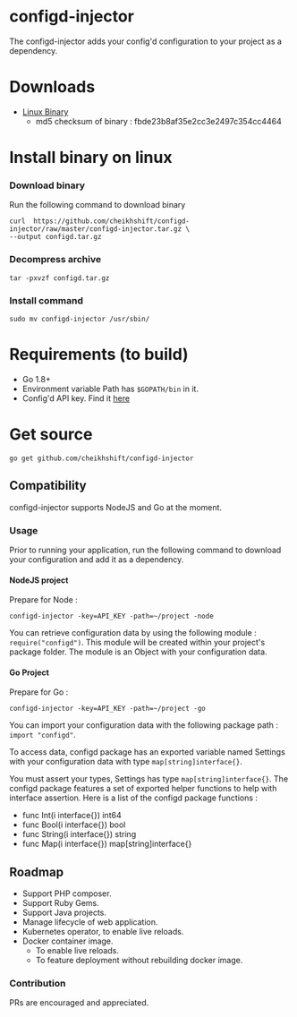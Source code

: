 # configd-injector

The configd-injector adds your config'd configuration to your project as a dependency.

# Downloads

- [Linux Binary](https://github.com/cheikhshift/configd-injector/raw/master/configd-injector.tar.gz)
	- md5 checksum of binary : fbde23b8af35e2cc3e2497c354cc4464

# Install binary on linux

### Download binary

Run the following command to download binary

	curl  https://github.com/cheikhshift/configd-injector/raw/master/configd-injector.tar.gz \
  	--output configd.tar.gz

### Decompress archive

	tar -pxvzf configd.tar.gz

### Install command

	sudo mv configd-injector /usr/sbin/


# Requirements (to build)

- Go 1.8+
- Environment variable Path has `$GOPATH/bin` in it.
- Config'd API key. Find it [here](https://configd.gophersauce.com/login)

# Get source

	go get github.com/cheikhshift/configd-injector

## Compatibility

configd-injector supports NodeJS and Go at the moment.

### Usage

Prior to running your application, run the following command to download your configuration and add it as a dependency.


#### NodeJS project

Prepare for Node :

	configd-injector -key=API_KEY -path=~/project -node

You can retrieve configuration data by using the following module : `require("configd")`. This module will be created within your project's package folder. The module is an Object with your configuration data.

#### Go Project

Prepare for Go :

	configd-injector -key=API_KEY -path=~/project -go

You can import your configuration data with the following package path : `import "configd"`.

To access data, configd package has an exported variable named Settings with your configuration data with type `map[string]interface{}`.

You must assert your types, Settings has type `map[string]interface{}`. The configd package features a set of exported helper functions to help with interface assertion. Here is a list of the configd package functions :

- func Int(i interface{}) int64 
- func Bool(i interface{}) bool 
- func String(i interface{}) string 
- func Map(i interface{}) map[string]interface{} 

 


## Roadmap

- Support PHP composer.
- Support Ruby Gems.
- Support Java projects.
- Manage lifecycle of web application.
- Kubernetes operator, to enable live reloads.
- Docker container image.
  - To enable live reloads.
  - To feature deployment without rebuilding docker image.

### Contribution

PRs are encouraged and appreciated. 
